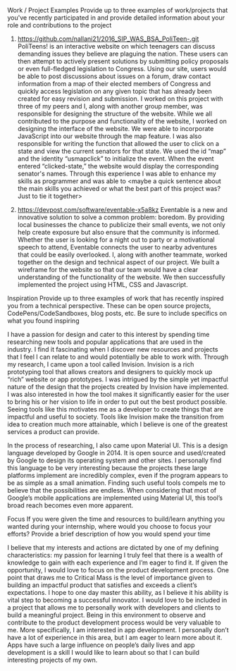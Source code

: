Work / Project Examples
Provide up to three examples of work/projects that you've recently participated in and provide detailed information about your role and contributions to the project

1) https://github.com/nallani21/2016_SIP_WAS_BSA_PoliTeen-.git
PoliTeens! is an interactive website on which teenagers can discuss demanding issues they believe are plaguing the nation. These users can then attempt to actively present solutions by submitting policy proposals or even full-fledged legislation to Congress. Using our site, users would be able to post discussions about issues on a forum, draw contact information from a map of their  elected members of Congress and quickly access legislation on any given topic that has already been created for easy revision and submission. I worked on this project with three of my peers and I, along with another group member, was responsible for designing the structure of the website. While we all contributed to the purpose and functionality of the website, I worked on designing the interface of the website. We were able to incorporate JavaScript into our website through the map feature. I was also responsible for writing the function that allowed the user to click on a state and view the current senators for that state. We used the id “map” and the identity “usmapclick” to initialize the event. When the event entered “clicked-state,” the website would display the corresponding senator's names. Through this experience I was able to enhance my skills as programmer and was able to  <maybe a quick sentence about the main skills you achieved or what the best part of this project was? Just to tie it together>

2) https://devpost.com/software/eventable-x5a8kz
Eventable is a new and innovative solution to solve a  common problem: boredom. By providing local businesses the chance to publicize their small events, we not only help create exposure but also ensure that the community is informed. Whether the user is looking for a night out to party or a motivational speech to attend, Eventable connects the user to nearby adventures that could be easily overlooked. I, along with another teammate, worked together on the design and technical aspect of our project. We built a wireframe for the website so that our team would have a clear understanding of the functionality of the website. We then successfully implemented the project using HTML, CSS and Javascript. <same thing here as the last sentence from above>

Inspiration
Provide up to three examples of work that has recently inspired you from a technical perspective. These can be open source projects, CodePens/CodeSandboxes, blog posts, etc. Be sure to include specifics on what you found inspiring

I have a passion for design and cater to this interest by spending time researching new tools and popular applications that are used in the industry. I find it fascinating when I discover new resources and projects that I feel I can relate to and would potentially be able to work with. Through my research, I came upon a tool called Invision. Invision is a rich prototyping tool that allows creators and designers to quickly mock up “rich” website or app prototypes. I was intrigued by the simple yet impactful nature of the design that the projects created by Invision have implemented. I was also interested in how the tool makes it significantly easier for the user to bring his or her vision to life in order to put out the best product possible. Seeing tools like this motivates me as a developer to create things that are impactful and useful to society. Tools like Invision make the transition from idea to creation much more attainable, which I believe is one of the greatest services a product can provide.

In the process of researching, I also came upon Material UI. This is a design language developed by Google in 2014. It is open source and used/created by Google to design its operating system and other sites. I personally find this language to be very interesting because the projects these large platforms implement are incredibly complex, even if the program appears to be as simple as a small animation. Finding such useful tools compels me to believe that the possibilities are endless. When considering that most of Google’s mobile applications are implemented using Material UI, this tool’s broad reach becomes even more apparent.

Focus
If you were given the time and resources to build/learn anything you wanted during your internship, where would you choose to focus your efforts? Provide a brief description of how you would spend your time

I believe that my interests and actions are dictated by one of my defining characteristics: my passion for learning  I truly feel that there is a wealth of knowledge to gain with each experience and I’m eager to find it. If given the opportunity, I would love to focus on the product development process. One point that draws me to Critical Mass is the level of importance given to building an impactful product that satisfies and exceeds a client’s expectations. I hope to one day master this ability, as I believe it his ability is vital step to becoming a successful innovator. I would love to be included in a project that allows me to personally work with developers and clients to build a meaningful project. Being in this environment to observe and contribute to the product development process would be very valuable to me. More specifically, I am interested in app development. I personally don’t have a lot of experience in this area, but I am eager to learn more about it. Apps have such a large influence on people’s daily lives and app development is a skill I would like to learn about so that I can build interesting projects of my own. 
